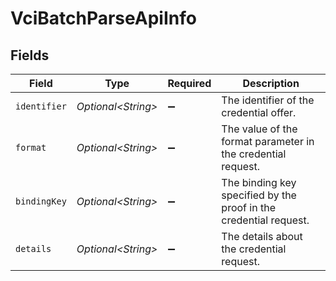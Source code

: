 # VciBatchParseApiInfo


## Fields

| Field                                                             | Type                                                              | Required                                                          | Description                                                       |
| ----------------------------------------------------------------- | ----------------------------------------------------------------- | ----------------------------------------------------------------- | ----------------------------------------------------------------- |
| `identifier`                                                      | *Optional\<String>*                                               | :heavy_minus_sign:                                                | The identifier of the credential offer.                           |
| `format`                                                          | *Optional\<String>*                                               | :heavy_minus_sign:                                                | The value of the format parameter in the credential request.      |
| `bindingKey`                                                      | *Optional\<String>*                                               | :heavy_minus_sign:                                                | The binding key specified by the proof in the credential request. |
| `details`                                                         | *Optional\<String>*                                               | :heavy_minus_sign:                                                | The details about the credential request.                         |